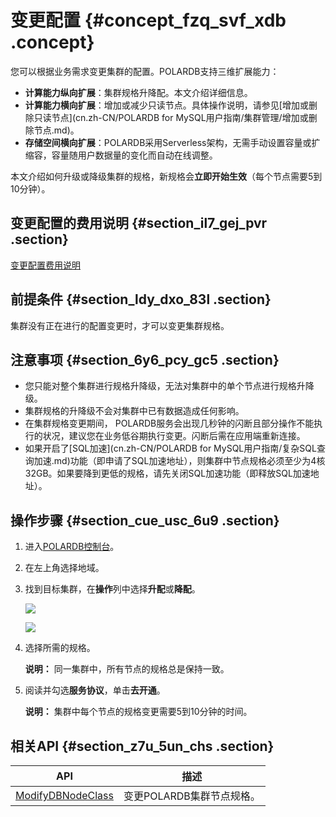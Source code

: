 # 变更配置 {#concept_fzq_svf_xdb .concept}

您可以根据业务需求变更集群的配置。POLARDB支持三维扩展能力：

-   **计算能力纵向扩展**：集群规格升降配。本文介绍详细信息。
-   **计算能力横向扩展**：增加或减少只读节点。具体操作说明，请参见[增加或删除只读节点](cn.zh-CN/POLARDB for MySQL用户指南/集群管理/增加或删除节点.md)。
-   **存储空间横向扩展**：POLARDB采用Serverless架构，无需手动设置容量或扩缩容，容量随用户数据量的变化而自动在线调整。

本文介绍如何升级或降级集群的规格，新规格会**立即开始生效**（每个节点需要5到10分钟）。

## 变更配置的费用说明 {#section_il7_gej_pvr .section}

[变更配置费用说明](../../../../cn.zh-CN/产品定价/变更配置费用说明.md#)

## 前提条件 {#section_ldy_dxo_83l .section}

集群没有正在进行的配置变更时，才可以变更集群规格。

## 注意事项 {#section_6y6_pcy_gc5 .section}

-   您只能对整个集群进行规格升降级，无法对集群中的单个节点进行规格升降级。
-   集群规格的升降级不会对集群中已有数据造成任何影响。
-   在集群规格变更期间， POLARDB服务会出现几秒钟的闪断且部分操作不能执行的状况，建议您在业务低谷期执行变更。闪断后需在应用端重新连接。
-   如果开启了[SQL加速](cn.zh-CN/POLARDB for MySQL用户指南/复杂SQL查询加速.md)功能（即申请了SQL加速地址），则集群中节点规格必须至少为4核32GB。如果要降到更低的规格，请先关闭SQL加速功能（即释放SQL加速地址）。

## 操作步骤 {#section_cue_usc_6u9 .section}

1.  进入[POLARDB控制台](https://polardb.console.aliyun.com/)。
2.  在左上角选择地域。
3.  找到目标集群，在**操作**列中选择**升配**或**降配**。

    ![](http://static-aliyun-doc.oss-cn-hangzhou.aliyuncs.com/assets/img/13772/156049327913607_zh-CN.png)

    ![](http://static-aliyun-doc.oss-cn-hangzhou.aliyuncs.com/assets/img/13772/156049327934579_zh-CN.png)

4.  选择所需的规格。

    **说明：** 同一集群中，所有节点的规格总是保持一致。

5.  阅读并勾选**服务协议**，单击**去开通**。

    **说明：** 集群中每个节点的规格变更需要5到10分钟的时间。


## 相关API {#section_z7u_5un_chs .section}

|API|描述|
|---|--|
|[ModifyDBNodeClass](../../../../cn.zh-CN/API参考/节点管理/ModifyDBNodeClass.md#)|变更POLARDB集群节点规格。|

